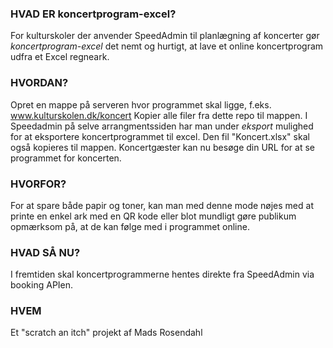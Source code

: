 ### HVAD ER koncertprogram-excel?
For kulturskoler der anvender SpeedAdmin til planlægning af koncerter gør _koncertprogram-excel_ det nemt og hurtigt, at lave et online koncertprogram udfra et Excel regneark.

### HVORDAN?
Opret en mappe på serveren hvor programmet skal ligge, f.eks. www.kulturskolen.dk/koncert
Kopier alle filer fra dette repo til mappen. 
I Speedadmin på selve arrangmentssiden har man under _eksport_ mulighed for at eksportere koncertprogrammet til excel. Den fil "Koncert.xlsx" skal også kopieres til mappen. Koncertgæster kan nu besøge din URL for at se programmet for koncerten.

### HVORFOR?
For at spare både papir og toner, kan man med denne mode nøjes med at printe en enkel ark med en QR kode eller blot mundligt gøre publikum opmærksom på, at de kan følge med i programmet online.

### HVAD SÅ NU?
I fremtiden skal koncertprogrammerne hentes direkte fra SpeedAdmin via booking APIen.

### HVEM
Et "scratch an itch" projekt af Mads Rosendahl

